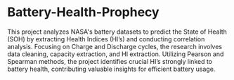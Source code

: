 # Battery-Health-Prophecy
 This project analyzes NASA's battery datasets to predict the State of Health (SOH) by extracting Health Indices (HI’s) and conducting correlation analysis. Focusing on Charge and Discharge cycles, the research involves data cleaning, capacity extraction, and HI extraction. Utilizing Pearson and Spearman methods, the project identifies crucial HI’s strongly linked to battery health, contributing valuable insights for efficient battery usage.
